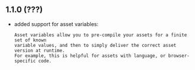1.1.0 (???)
---------------------

 * added support for asset variables: 
 
       Asset variables allow you to pre-compile your assets for a finite set of known
       variable values, and then to simply deliver the correct asset version at runtime.
       For example, this is helpful for assets with language, or browser-specific code.
